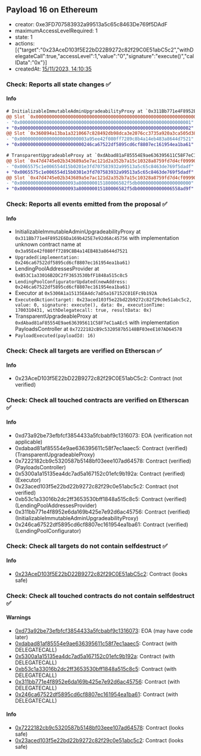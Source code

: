 ## Payload 16 on Ethereum

- creator: 0xe3FD707583932a99513a5c65c8463De769f5DAdF
- maximumAccessLevelRequired: 1
- state: 1
- actions: [{"target":"0x23AceD103f5E22bD22B9272c82f29C0E51abC5c2","withDelegateCall":true,"accessLevel":1,"value":"0","signature":"execute()","callData":"0x"}]
- createdAt: [15/11/2023, 14:10:35](https://etherscan.io/tx/0xa740086eeff6b19f61cea814d891c21e5c7c2cf246bbeea3aa0661765d50c5a1)

### Check: Reports all state changes :white_check_mark:

#### Info


```diff
# InitializableImmutableAdminUpgradeabilityProxy at `0x311Bb771e4F8952E6Da169b425E7e92d6Ac45756` with implementation unknown contract name at `0x3a95Ee42f080ff7289C8B4a14EB483a8644d7521`
@@ Slot `0x0000000000000000000000000000000000000000000000000000000000000000` @@
- "0x0000000000000000000000000000000000000000000000000000000000000001"
+ "0x0000000000000000000000000000000000000000000000000000000000000002"
@@ Slot `0x360894a13ba1a3210667c828492db98dca3e2076cc3735a920a3ca505d382bbc` @@
- "0x0000000000000000000000003a95ee42f080ff7289c8b4a14eb483a8644d7521"
+ "0x000000000000000000000000246ca67522df5895cd6cf8807ec161954ea1ba61"
```

```diff
# TransparentUpgradeableProxy at `0xdAbad81aF85554E9ae636395611C58F7eC1aAEc5` with implementation PayloadsController at `0x7222182cB9c5320587b5148BF03eeE107AD64578`
@@ Slot `0x47d4745e02b343689a5e7ac121d2a352b7a15c10328a8759fd7d4cf0999002bb` @@
- "0x0065575c1e006554d15b0201e3fd707583932a99513a5c65c8463de769f5dadf"
+ "0x0065575c1e006554d15b0301e3fd707583932a99513a5c65c8463de769f5dadf"
@@ Slot `0x47d4745e02b343689a5e7ac121d2a352b7a15c10328a8759fd7d4cf0999002bc` @@
- "0x000000000000000000093a800000015180006582f5db00000000000000000000"
+ "0x000000000000000000093a800000015180006582f5db0000000000006558ad9f"
```


### Check: Reports all events emitted from the proposal :white_check_mark:

#### Info

- InitializableImmutableAdminUpgradeabilityProxy at `0x311Bb771e4F8952E6Da169b425E7e92d6Ac45756` with implementation unknown contract name at `0x3a95Ee42f080ff7289C8B4a14EB483a8644d7521`
- `Upgraded(implementation: 0x246ca67522df5895cd6cf8807ec161954ea1ba61)`
- LendingPoolAddressesProvider at `0xB53C1a33016B2DC2fF3653530bfF1848a515c8c5`
- `LendingPoolConfiguratorUpdated(newAddress: 0x246ca67522df5895cd6cf8807ec161954ea1ba61)`
- Executor at `0x5300A1a15135EA4dc7aD5a167152C01EFc9b192A`
- `ExecutedAction(target: 0x23aced103f5e22bd22b9272c82f29c0e51abc5c2, value: 0, signature: execute(), data: 0x, executionTime: 1700310431, withDelegatecall: true, resultData: 0x)`
- TransparentUpgradeableProxy at `0xdAbad81aF85554E9ae636395611C58F7eC1aAEc5` with implementation PayloadsController at `0x7222182cB9c5320587b5148BF03eeE107AD64578`
- `PayloadExecuted(payloadId: 16)`

### Check: Check all targets are verified on Etherscan :white_check_mark:

#### Info

- 0x23AceD103f5E22bD22B9272c82f29C0E51abC5c2: Contract (not verified)

### Check: Check all touched contracts are verified on Etherscan :white_check_mark:

#### Info

- 0xd73a92be73efbfcf3854433a5fcbabf9c1316073: EOA (verification not applicable)
- 0xdabad81af85554e9ae636395611c58f7ec1aaec5: Contract (verified) (TransparentUpgradeableProxy)
- 0x7222182cb9c5320587b5148bf03eee107ad64578: Contract (verified) (PayloadsController)
- 0x5300a1a15135ea4dc7ad5a167152c01efc9b192a: Contract (verified) (Executor)
- 0x23aced103f5e22bd22b9272c82f29c0e51abc5c2: Contract (not verified)
- 0xb53c1a33016b2dc2ff3653530bff1848a515c8c5: Contract (verified) (LendingPoolAddressesProvider)
- 0x311bb771e4f8952e6da169b425e7e92d6ac45756: Contract (verified) (InitializableImmutableAdminUpgradeabilityProxy)
- 0x246ca67522df5895cd6cf8807ec161954ea1ba61: Contract (verified) (LendingPoolConfigurator)

### Check: Check all targets do not contain selfdestruct :white_check_mark:

#### Info

- [0x23AceD103f5E22bD22B9272c82f29C0E51abC5c2](https://etherscan.io/address/0x23AceD103f5E22bD22B9272c82f29C0E51abC5c2): Contract (looks safe)

### Check: Check all touched contracts do not contain selfdestruct :white_check_mark:

#### Warnings

- [0xd73a92be73efbfcf3854433a5fcbabf9c1316073](https://etherscan.io/address/0xd73a92be73efbfcf3854433a5fcbabf9c1316073): EOA (may have code later)
- [0xdabad81af85554e9ae636395611c58f7ec1aaec5](https://etherscan.io/address/0xdabad81af85554e9ae636395611c58f7ec1aaec5): Contract (with DELEGATECALL)
- [0x5300a1a15135ea4dc7ad5a167152c01efc9b192a](https://etherscan.io/address/0x5300a1a15135ea4dc7ad5a167152c01efc9b192a): Contract (with DELEGATECALL)
- [0xb53c1a33016b2dc2ff3653530bff1848a515c8c5](https://etherscan.io/address/0xb53c1a33016b2dc2ff3653530bff1848a515c8c5): Contract (with DELEGATECALL)
- [0x311bb771e4f8952e6da169b425e7e92d6ac45756](https://etherscan.io/address/0x311bb771e4f8952e6da169b425e7e92d6ac45756): Contract (with DELEGATECALL)
- [0x246ca67522df5895cd6cf8807ec161954ea1ba61](https://etherscan.io/address/0x246ca67522df5895cd6cf8807ec161954ea1ba61): Contract (with DELEGATECALL)

#### Info

- [0x7222182cb9c5320587b5148bf03eee107ad64578](https://etherscan.io/address/0x7222182cb9c5320587b5148bf03eee107ad64578): Contract (looks safe)
- [0x23aced103f5e22bd22b9272c82f29c0e51abc5c2](https://etherscan.io/address/0x23aced103f5e22bd22b9272c82f29c0e51abc5c2): Contract (looks safe)

